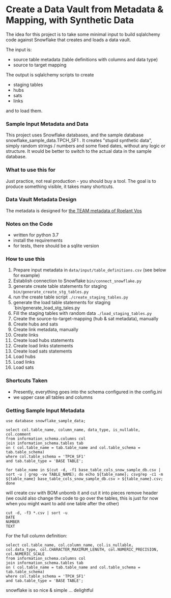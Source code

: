 # Create a Data Vault from Metadata & Mapping, with Synthetic Data 

The idea for this project is to take some minimal input to build sqlalchemy code against Snowflake that creates and loads a data vault.

The input is:

* source table metadata (table definitions with columns and data type) 
* source to target mapping

The output is sqlalchemy scripts to create

* staging tables
* hubs
* sats
* links

and to load them.

### Sample Input Metadata and Data

This project uses Snowflake databases, and the sample database snowflake_sample_data.TPCH_SF1 .
It creates "stupid synthetic data", simply random strings / numbers and some fixed dates, without any logic or structure. It would be better to switch to the actual data in the sample database. 

### What to use this for

Just practice, not real production - you should buy a tool.
The goal is to produce something visible, it takes many shortcuts.

### Data Vault Metadata Design

The metadata is designed for [the TEAM metadata of Roelant Vos](https://github.com/RoelantVos/TEAM)

### Notes on the Code

* written for python 3.7
* install the requirements
* for tests, there should be a sqlite version

### How to use this

1. Prepare input metadata in `data/input/table_definitions.csv` (see below for example)
2. Establish connection to Snowflake `bin/connect_snowflake.py`
3. generate create table statements for staging `bin/generate_create_stg_tables.py`
4. run the create table script `./create_staging_tables.py`
5. generate the load table statements for staging `bin/generate_load_stg_tales.py
6. Fill the staging tables with random data `./load_staging_tables.py`
7. Create the source-to-target-mapping (hub & sat metadata), manually
8. Create hubs and sats
9. Create link metadata, manually
9. Create links
10. Create load hubs statements
11. Create load links statements
12. Create load sats statements
13. Load hubs
14. Load links
15. Load sats

### Shortcuts Taken

* Presently, everything goes into the schema configured in the config.ini
* we upper case all tables and columns

### Getting Sample Input Metadata

```
use database snowflake_sample_data;

select col.table_name, column_name, data_type, is_nullable, col.comment 
from information_schema.columns col 
join information_schema.tables tab
on ( col.table_name = tab.table_name and col.table_schema = tab.table_schema)
where col.table_schema = 'TPCH_SF1'
and tab.table_type = 'BASE TABLE';

for table_name in $(cut -d, -f1 base_table_cols_snow_sample_db.csv | sort -u | grep -vw TABLE_NAME); do echo ${table_name}; csvgrep -c1 -m ${table_name} base_table_cols_snow_sample_db.csv > ${table_name}.csv; done

```
will create csv with BOM
unbomb it and cut it into pieces
remove header
(we could also change the code to go over the tables, this is just for now when you might want to add one table after the other)


```
cut -d, -f3 *.csv | sort -u
DATE
NUMBER
TEXT

```
For the full column definition:

```
select col.table_name, col.column_name, col.is_nullable, col.data_type, col.CHARACTER_MAXIMUM_LENGTH, col.NUMERIC_PRECISION, col.NUMERIC_SCALE
from information_schema.columns col 
join information_schema.tables tab
on ( col.table_name = tab.table_name and col.table_schema = tab.table_schema)
where col.table_schema = 'TPCH_SF1'
and tab.table_type = 'BASE TABLE';
```


snowflake is so nice & simple ... delightful
